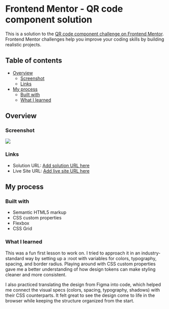 # Frontend Mentor - QR code component solution

This is a solution to the [QR code component challenge on Frontend Mentor](https://www.frontendmentor.io/challenges/qr-code-component-iux_sIO_H). Frontend Mentor challenges help you improve your coding skills by building realistic projects. 

## Table of contents

- [Overview](#overview)
  - [Screenshot](#screenshot)
  - [Links](#links)
- [My process](#my-process)
  - [Built with](#built-with)
  - [What I learned](#what-i-learned)


## Overview

### Screenshot

![](./screenshot.jpg)


### Links

- Solution URL: [Add solution URL here](https://your-solution-url.com)
- Live Site URL: [Add live site URL here](https://your-live-site-url.com)

## My process

### Built with

- Semantic HTML5 markup
- CSS custom properties
- Flexbox
- CSS Grid


### What I learned

This was a fun first lesson to work on. I tried to approach it in an industry-standard way by setting up a :root with variables for colors, typography, spacing, and border radius. Playing around with CSS custom properties gave me a better understanding of how design tokens can make styling cleaner and more consistent.

I also practiced translating the design from Figma into code, which helped me connect the visual specs (colors, spacing, typography, shadows) with their CSS counterparts. It felt great to see the design come to life in the browser while keeping the structure organized from the start.

